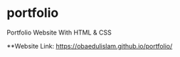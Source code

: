 # portfolio
Portfolio Website With HTML &amp; CSS

**Website Link: https://obaedulislam.github.io/portfolio/
